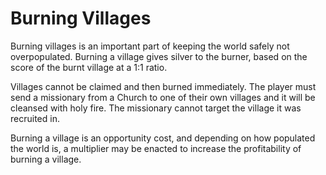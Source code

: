 # Burning Villages

Burning villages is an important part of keeping the world safely not overpopulated. Burning a village gives silver to the burner, based on the score of the burnt village at a 1:1 ratio.

Villages cannot be claimed and then burned immediately. The player must send a missionary from a Church to one of their own villages and it will be cleansed with holy fire. The missionary cannot target the village it was recruited in.

Burning a village is an opportunity cost, and depending on how populated the world is, a multiplier may be enacted to increase the profitability of burning a village.

